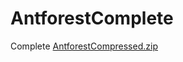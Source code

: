 # AntforestComplete
 Complete
[AntforestCompressed.zip](https://github.com/Antaine11/AntforestComplete/files/9991402/AntforestCompressed.zip)
